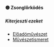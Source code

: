 #### 🟡 Zsonglőrködés

##### Kiterjeszti ezeket

- [Előadóművészet](../kepzettsegek.muveszeti/eloadomuveszet.md)
- [Művészetismeret](../kepzettsegek.muveszeti/muveszetismeret.md)
